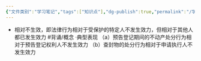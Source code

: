 ```yaml
---
{"文件类别":"学习笔记","tags":["知识点"],"dg-publish":true,"permalink":"/学习笔记/知识点/相对不生效/","dgPassFrontmatter":true,"noteIcon":""}
---
```


- 相对不生效，即法律行为相对于受保护的特定人不发生效力，但相对于其他人都已发生效力 #背诵/概念 
·典型表现
（a）预告登记期间的不动产处分行为相对于预告登记权利人不发生效力
（b）查封物的处分行为相对于申请执行人不发生效力